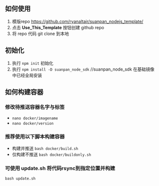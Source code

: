 ## 如何使用
1. 模版repo https://github.com/ryanaltair/suanpan_nodejs_template/
2. 点击 __Use_This_Template__ 按钮创建 github repo
3. 将 repo 代码 git clone 到本地

## 初始化
1. 执行 `npm init` 初始化
2. 执行 `npm install -D suanpan_node_sdk`
//suanpan_node_sdk 在基础镜像中已经全局安装

## 如何构建容器
### 修改待推送容器名字与标签
- `nano docker/imagename`
- `nano docker/version`

### 推荐使用以下脚本构建容器
- 构建并推送 `bash docker/build.sh`
- 仅构建不推送 `bash docker/buildonly.sh`

### 可使用 update.sh 将代码rsync到指定位置并构建
`bash update.sh`
